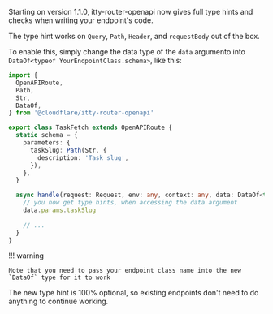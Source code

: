 Starting on version 1.1.0, itty-router-openapi now gives full type hints and checks when writing your endpoint's code.

The type hint works on `Query`, `Path`, `Header`, and `requestBody` out of the box. 

To enable this, simply change the data type of the `data` argumento into `DataOf<typeof YourEndpointClass.schema>`, like this:

```ts hl_lines="17"
import {
  OpenAPIRoute,
  Path,
  Str,
  DataOf,
} from '@cloudflare/itty-router-openapi'

export class TaskFetch extends OpenAPIRoute {
  static schema = {
    parameters: {
      taskSlug: Path(Str, {
        description: 'Task slug',
      }),
    },
  }

  async handle(request: Request, env: any, context: any, data: DataOf<typeof TaskFetch.schema>) {
    // you now get type hints, when accessing the data argument
    data.params.taskSlug
    
    // ...
  }
}
```
!!! warning

    Note that you need to pass your endpoint class name into the new `DataOf` type for it to work

The new type hint is 100% optional, so existing endpoints don't need to do anything to continue working.
